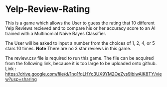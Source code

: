 # Yelp-Review-Rating

This is a game which allows the User to guess the rating that 10 different Yelp Reviews recieved
and to compare his or her accuracy score to an AI trained with a Multinomial Naive Bayes Classifier.

The User will be asked to input a number from the choices of 1, 2, 4, or 5 stars 10 times.
**Note** There are no 3 star reviews in this game.

The review.csv file is required to run this game.
The file can be acquired from the following link, because it is too large to be uploaded onto github.
Link : https://drive.google.com/file/d/1nq1fqLHYc3UX9YM2OeZys9lbiwAlK8TY/view?usp=sharing
